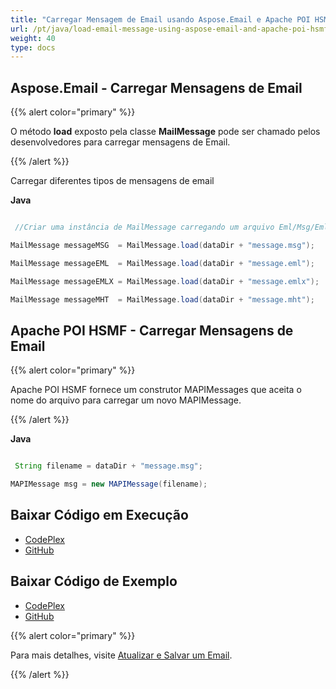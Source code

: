 ```yaml
---
title: "Carregar Mensagem de Email usando Aspose.Email e Apache POI HSMF"
url: /pt/java/load-email-message-using-aspose-email-and-apache-poi-hsmf/
weight: 40
type: docs
---
```


## **Aspose.Email - Carregar Mensagens de Email**
{{% alert color="primary" %}} 

O método **load** exposto pela classe **MailMessage** pode ser chamado pelos desenvolvedores para carregar mensagens de Email.

{{% /alert %}} 

Carregar diferentes tipos de mensagens de email

**Java**

```java

 //Criar uma instância de MailMessage carregando um arquivo Eml/Msg/Emlx/Mht

MailMessage messageMSG 	= MailMessage.load(dataDir + "message.msg");

MailMessage messageEML 	= MailMessage.load(dataDir + "message.eml");

MailMessage messageEMLX = MailMessage.load(dataDir + "message.emlx");

MailMessage messageMHT 	= MailMessage.load(dataDir + "message.mht");

```
## **Apache POI HSMF - Carregar Mensagens de Email**
{{% alert color="primary" %}} 

Apache POI HSMF fornece um construtor MAPIMessages que aceita o nome do arquivo para carregar um novo MAPIMessage.

{{% /alert %}} 

**Java**

```java

 String filename = dataDir + "message.msg";

MAPIMessage msg = new MAPIMessage(filename);

```
## **Baixar Código em Execução**
- [CodePlex](https://archive.codeplex.com/?p=asposeemailjavaapachepoi)
- [GitHub](https://github.com/aspose-email/Aspose.Email-for-Java/releases/tag/Aspose.Email_Java_for_Apache_POI-v1.0.0)
## **Baixar Código de Exemplo**
- [CodePlex](https://archive.codeplex.com/?p=asposeemailjavaapachepoi#src/main/java/com/aspose/email/examples/featurescomparison/loadnsave/)
- [GitHub](https://github.com/aspose-email/Aspose.Email-for-Java/tree/master/Plugins/Aspose_Email_for_Apache_POI/src/main/java/com/aspose/email/examples/featurescomparison/loadnsave)

{{% alert color="primary" %}} 

Para mais detalhes, visite [Atualizar e Salvar um Email](/email/java/loading-and-saving-message/).

{{% /alert %}}